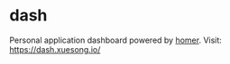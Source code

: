 # dash

Personal application dashboard powered by [homer](https://github.com/bastienwirtz/homer). Visit: https://dash.xuesong.io/
